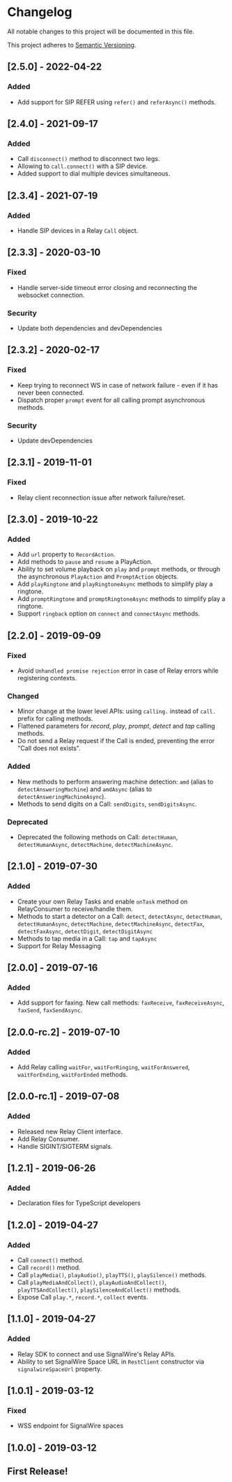 # Changelog
All notable changes to this project will be documented in this file.

This project adheres to [Semantic Versioning](https://semver.org/spec/v2.0.0.html).

## [2.5.0] - 2022-04-22

### Added
- Add support for SIP REFER using `refer()` and `referAsync()` methods.

## [2.4.0] - 2021-09-17

### Added
- Call `disconnect()` method to disconnect two legs.
- Allowing to `call.connect()` with a SIP device.
- Added support to dial multiple devices simultaneous.

## [2.3.4] - 2021-07-19
### Added
- Handle SIP devices in a Relay `Call` object.

## [2.3.3] - 2020-03-10
### Fixed
- Handle server-side timeout error closing and reconnecting the websocket connection.

### Security
- Update both dependencies and devDependencies

## [2.3.2] - 2020-02-17
### Fixed
- Keep trying to reconnect WS in case of network failure - even if it has never been connected.
- Dispatch proper `prompt` event for all calling prompt asynchronous methods.

### Security
- Update devDependencies

## [2.3.1] - 2019-11-01
### Fixed
- Relay client reconnection issue after network failure/reset.

## [2.3.0] - 2019-10-22
### Added
- Add `url` property to `RecordAction`.
- Add methods to `pause` and `resume` a PlayAction.
- Ability to set volume playback on `play` and `prompt` methods, or through the asynchronous `PlayAction` and `PromptAction` objects.
- Add `playRingtone` and `playRingtoneAsync` methods to simplify play a ringtone.
- Add `promptRingtone` and `promptRingtoneAsync` methods to simplify play a ringtone.
- Support `ringback` option on `connect` and `connectAsync` methods.

## [2.2.0] - 2019-09-09
### Fixed
- Avoid `Unhandled promise rejection` error in case of Relay errors while registering contexts.

### Changed
- Minor change at the lower level APIs: using `calling.` instead of `call.` prefix for calling methods.
- Flattened parameters for _record_, _play_, _prompt_, _detect_ and _tap_ calling methods.
- Do not send a Relay request if the Call is ended, preventing the error "Call does not exists".

### Added
- New methods to perform answering machine detection: `amd` (alias to `detectAnsweringMachine`) and `amdAsync` (alias to `detectAnsweringMachineAsync`).
- Methods to send digits on a Call: `sendDigits`, `sendDigitsAsync`.

### Deprecated
- Deprecated the following methods on Call: `detectHuman`, `detectHumanAsync`, `detectMachine`, `detectMachineAsync`.

## [2.1.0] - 2019-07-30
### Added
- Create your own Relay Tasks and enable `onTask` method on RelayConsumer to receive/handle them.
- Methods to start a detector on a Call: `detect`, `detectAsync`, `detectHuman`, `detectHumanAsync`, `detectMachine`, `detectMachineAsync`, `detectFax`, `detectFaxAsync`, `detectDigit`, `detectDigitAsync`
- Methods to tap media in a Call: `tap` and `tapAsync`
- Support for Relay Messaging

## [2.0.0] - 2019-07-16
### Added
- Add support for faxing. New call methods: `faxReceive`, `faxReceiveAsync`, `faxSend`, `faxSendAsync`.

## [2.0.0-rc.2] - 2019-07-10
### Added
- Add Relay calling `waitFor`, `waitForRinging`, `waitForAnswered`, `waitForEnding`, `waitForEnded` methods.

## [2.0.0-rc.1] - 2019-07-08
### Added
- Released new Relay Client interface.
- Add Relay Consumer.
- Handle SIGINT/SIGTERM signals.

## [1.2.1] - 2019-06-26
### Added
- Declaration files for TypeScript developers

## [1.2.0] - 2019-04-27
### Added
- Call `connect()` method.
- Call `record()` method.
- Call `playMedia()`, `playAudio()`, `playTTS()`, `playSilence()` methods.
- Call `playMediaAndCollect()`, `playAudioAndCollect()`, `playTTSAndCollect()`, `playSilenceAndCollect()` methods.
- Expose Call `play.*`, `record.*`, `collect` events.

## [1.1.0] - 2019-04-27
### Added
- Relay SDK to connect and use SignalWire's Relay APIs.
- Ability to set SignalWire Space URL in `RestClient` constructor via `signalwireSpaceUrl` property.

## [1.0.1] - 2019-03-12
### Fixed
- WSS endpoint for SignalWire spaces

## [1.0.0] - 2019-03-12
## First Release!

<!---
### Added
### Changed
### Removed
### Fixed
### Security
-->
